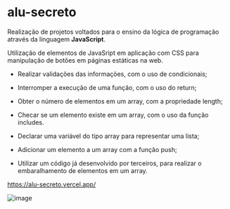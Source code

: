 # alu-secreto

Realização de projetos voltados para o ensino da lógica de programação através da linguagem **JavaScript**.

Utilização de elementos de JavaSript em aplicação com CSS para manipulação de botões em páginas estáticas na web.


- Realizar validações das informações, com o uso de condicionais;

- Interromper a execução de uma função, com o uso do return;

- Obter o número de elementos em um array, com a propriedade length;

- Checar se um elemento existe em um array, com o uso da função includes.

- Declarar uma variável do tipo array para representar uma lista;

- Adicionar um elemento a um array com a função push;

- Utilizar um código já desenvolvido por terceiros, para realizar o embaralhamento de elementos em um array.
  

https://alu-secreto.vercel.app/

![image](https://github.com/diandrade/alu-secreto/assets/81432715/dd31f519-6bab-4d16-b214-11951105066b)
